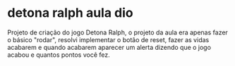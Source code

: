 # detona ralph aula dio

Projeto de criação do jogo Detona Ralph, o projeto da aula era apenas fazer o básico "rodar", resolvi implementar o botão de reset, fazer as vidas acabarem e quando acabarem aparecer um alerta dizendo que o jogo acabou e quantos pontos você fez.
